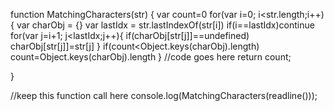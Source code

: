 function MatchingCharacters(str) {
var count=0
for(var i=0; i<str.length;i++){
  var charObj = {}
  var lastIdx = str.lastIndexOf(str[i])
  if(i==lastIdx)continue
  for(var j=i+1; j<lastIdx;j++){
    if(charObj[str[j]]==undefined) charObj[str[j]]=str[j]
  }
  if(count<Object.keys(charObj).length) count=Object.keys(charObj).length
}
  //code goes here
  return count;

}

//keep this function call here
console.log(MatchingCharacters(readline()));


